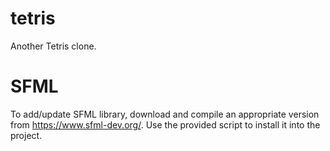 # tetris

Another Tetris clone.

# SFML

To add/update SFML library, download and compile an appropriate version from https://www.sfml-dev.org/. Use the provided script to install it into the project.
